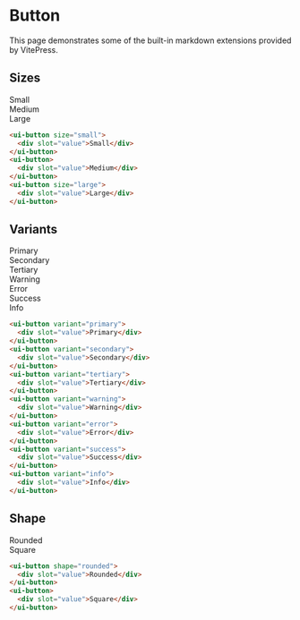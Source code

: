 # Button

This page demonstrates some of the built-in markdown extensions provided by VitePress.

<script setup>
import './button';
</script>

## Sizes

<div class="p-12 bg-preview flex gap-4 justify-center items-center rounded-xl">
  <ui-button size="small">
    <div slot="value">Small</div>
  </ui-button>
  <ui-button>
    <div slot="value">Medium</div>
  </ui-button>
  <ui-button size="large">
    <div slot="value">Large</div>
  </ui-button>
</div>

```html
<ui-button size="small">
  <div slot="value">Small</div>
</ui-button>
<ui-button>
  <div slot="value">Medium</div>
</ui-button>
<ui-button size="large">
  <div slot="value">Large</div>
</ui-button>
```

## Variants

<div class="p-12 bg-preview flex flex-wrap gap-4 justify-center rounded-xl">
  <ui-button variant="primary">
    <div slot="value">Primary</div>
  </ui-button>
  <ui-button variant="secondary">
    <div slot="value">Secondary</div>
  </ui-button>
  <ui-button variant="tertiary">
    <div slot="value">Tertiary</div>
  </ui-button>
  <ui-button variant="warning">
    <div slot="value">Warning</div>
  </ui-button>
  <ui-button variant="error">
    <div slot="value">Error</div>
  </ui-button>
  <ui-button variant="success">
    <div slot="value">Success</div>
  </ui-button>
  <ui-button variant="info">
    <div slot="value">Info</div>
  </ui-button>
</div>

```html
<ui-button variant="primary">
  <div slot="value">Primary</div>
</ui-button>
<ui-button variant="secondary">
  <div slot="value">Secondary</div>
</ui-button>
<ui-button variant="tertiary">
  <div slot="value">Tertiary</div>
</ui-button>
<ui-button variant="warning">
  <div slot="value">Warning</div>
</ui-button>
<ui-button variant="error">
  <div slot="value">Error</div>
</ui-button>
<ui-button variant="success">
  <div slot="value">Success</div>
</ui-button>
<ui-button variant="info">
  <div slot="value">Info</div>
</ui-button>
```

## Shape

<div class="p-12 bg-preview flex gap-4 justify-center items-center rounded-xl">
  <ui-button shape="rounded" variant="secondary">
    <div slot="value">Rounded</div>
  </ui-button>
  <ui-button>
    <div slot="value">Square</div>
  </ui-button>
</div>

```html
<ui-button shape="rounded">
  <div slot="value">Rounded</div>
</ui-button>
<ui-button>
  <div slot="value">Square</div>
</ui-button>
```
